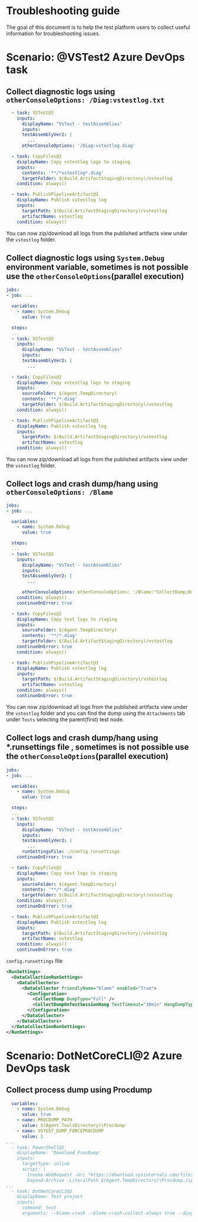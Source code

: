 # Troubleshooting guide
The goal of this document is to help the test platform users to collect useful information for troubleshooting issues.  

# Scenario: @VSTest2 Azure DevOps task  
## Collect diagnostic logs using `otherConsoleOptions: /Diag:vstestlog.txt`   
```yaml
  - task: VSTest@2
    inputs:
      displayName: "VsTest - testAssemblies"
      inputs:
      testAssemblyVer2: |
        ...
      otherConsoleOptions: '/Diag:vstestlog.diag'

  - task: CopyFiles@2
    displayName: Copy vstestlog logs to staging
    inputs:
      contents: '**/*vstestlog*.diag'
      targetFolder: $(Build.ArtifactStagingDirectory)/vstestlog
    condition: always()

  - task: PublishPipelineArtifact@1
    displayName: Publish vstestlog log
    inputs:
      targetPath: $(Build.ArtifactStagingDirectory)/vstestlog
      artifactName: vstestlog      
    condition: always()
```
You can now zip/download all logs from the published artifacts view under the `vstestlog` folder.  

## Collect diagnostic logs using `System.Debug` environment variable, sometimes is not possible use the `otherConsoleOptions`(parallel execution)
```yaml
jobs:
- job: ...

  variables:
    - name: System.Debug
      value: true

  steps:
  ...
  - task: VSTest@2
    inputs:
      displayName: "VsTest - testAssemblies"
      inputs:
      testAssemblyVer2: |
        ...
  
  - task: CopyFiles@2
    displayName: Copy vstestlog logs to staging
    inputs:
      sourceFolder: $(Agent.TempDirectory)
      contents: '**/*.diag'
      targetFolder: $(Build.ArtifactStagingDirectory)/vstestlog
    condition: always()

  - task: PublishPipelineArtifact@1
    displayName: Publish vstestlog log
    inputs:
      targetPath: $(Build.ArtifactStagingDirectory)/vstestlog
      artifactName: vstestlog
    condition: always()
```
You can now zip/download all logs from the published artifacts view under the `vstestlog` folder.  

## Collect logs and crash dump/hang using `otherConsoleOptions: /Blame`  
```yaml
jobs:
- job: ...

  variables:
    - name: System.Debug
      value: true

  steps:
  ...
  - task: VSTest@2
    inputs:
      displayName: "VsTest - testAssemblies"
      inputs:
      testAssemblyVer2: |
        ...

      otherConsoleOptions: otherConsoleOptions: '/Blame:"CollectDump;DumpType=Full;CollectHangDump;TestTimeout=30min;HangDumpType=Full"'
    condition: always()
    continueOnError: true

  - task: CopyFiles@2
    displayName: Copy test logs to staging
    inputs:
      sourceFolder: $(Agent.TempDirectory)
      contents: '**/*.diag'
      targetFolder: $(Build.ArtifactStagingDirectory)/vstestlog
    continueOnError: true
    condition: always()

  - task: PublishPipelineArtifact@1
    displayName: Publish vstestlog log
    inputs:
      targetPath: $(Build.ArtifactStagingDirectory)/vstestlog
      artifactName: vstestlog
    condition: always()
    continueOnError: true
```
You can now zip/download all logs from the published artifacts view under the `vstestlog` folder and you can find the dump using the `Attachments` tab under `Tests` selecting the parent(first) test node.  

## Collect logs and crash dump/hang using *.runsettings file , sometimes is not possible use the `otherConsoleOptions`(parallel execution)
```yaml
jobs:
- job: ...

  variables:
    - name: System.Debug
      value: true

  steps:
  ...
  - task: VSTest@2
    inputs:
      displayName: "VsTest - testAssemblies"
      inputs:
      testAssemblyVer2: |
        ...
      runSettingsFile: ./config.runsettings
    continueOnError: true

  - task: CopyFiles@2
    displayName: Copy test logs to staging
    inputs:
      sourceFolder: $(Agent.TempDirectory)
      contents: '**/*.diag'
      targetFolder: $(Build.ArtifactStagingDirectory)/vstestlog
    condition: always()
    continueOnError: true

  - task: PublishPipelineArtifact@1
    displayName: Publish vstestlog log
    inputs:
      targetPath: $(Build.ArtifactStagingDirectory)/vstestlog
      artifactName: vstestlog
    condition: always()
    continueOnError: true
```
`config.runsettings` file
```xml
<RunSettings>
  <DataCollectionRunSettings>
    <DataCollectors>
      <DataCollector friendlyName="blame" enabled="True">
        <Configuration>
          <CollectDump DumpType="Full" />
          <CollectDumpOnTestSessionHang TestTimeout="30min" HangDumpType="Full" />
        </Configuration>
      </DataCollector>
    </DataCollectors>
  </DataCollectionRunSettings>
</RunSettings>
```
# Scenario: DotNetCoreCLI@2 Azure DevOps task  
## Collect process dump using Procdump
```yaml
  variables:
    - name: System.Debug
      value: true
    - name: PROCDUMP_PATH
      value: $(Agent.ToolsDirectory)\Procdump
    - name: VSTEST_DUMP_FORCEPROCDUMP
      value: 1
...
  - task: PowerShell@2
    displayName: 'Download ProcDump'
    inputs:
      targetType: inline
      script: |
        Invoke-WebRequest -Uri "https://download.sysinternals.com/files/Procdump.zip" -OutFile $(Agent.TempDirectory)\Procdump.zip
        Expand-Archive -LiteralPath $(Agent.TempDirectory)\Procdump.zip -DestinationPath $(Agent.ToolsDirectory)\Procdump -Force
...
  - task: DotNetCoreCLI@2
    displayName: Test project
    inputs:
      command: test
      arguments: --blame-crash --blame-crash-collect-always true --diag:log.txt
```
